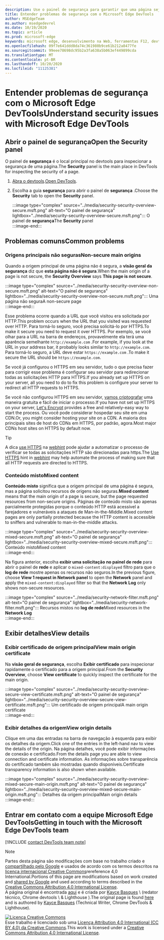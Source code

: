 ```yaml
---
description: Use o painel de segurança para garantir que uma página seja totalmente protegida por HTTPS.
title: Entender problemas de segurança com o Microsoft Edge DevTools
author: MSEdgeTeam
ms.author: msedgedevrel
ms.date: 10/19/2020
ms.topic: article
ms.prod: microsoft-edge
keywords: microsoft edge, desenvolvimento na Web, ferramentas F12, devtools
ms.openlocfilehash: 09f7e641ddd8da74c361980b9ce61b212a8477fe
ms.sourcegitcommit: 99eee78698dc95b2a3fa638a5b063ef449899cda
ms.translationtype: MT
ms.contentlocale: pt-BR
ms.lasthandoff: 10/20/2020
ms.locfileid: "11125381"
---
```

<!-- Copyright Kayce Basques 

   Licensed under the Apache License, Version 2.0 (the "License");
   you may not use this file except in compliance with the License.
   You may obtain a copy of the License at

       https://www.apache.org/licenses/LICENSE-2.0

   Unless required by applicable law or agreed to in writing, software
   distributed under the License is distributed on an "AS IS" BASIS,
   WITHOUT WARRANTIES OR CONDITIONS OF ANY KIND, either express or implied.
   See the License for the specific language governing permissions and
   limitations under the License.  -->  

# <span data-ttu-id="a4ad4-104">Entender problemas de segurança com o Microsoft Edge DevTools</span><span class="sxs-lookup"><span data-stu-id="a4ad4-104">Understand security issues with Microsoft Edge DevTools</span></span>  

  

<!--Use the **Security** Panel in [Microsoft Edge DevTools][MicrosoftEdgeDevTools] to make sure HTTPS is properly implemented on a page.  See **Why HTTPS Matters** to learn why every website should be protected with HTTPS, even sites that do not handle sensitive user data.  -->  

<!--todo: add section when why-https is available -->  

## <span data-ttu-id="a4ad4-105">Abrir o painel de segurança</span><span class="sxs-lookup"><span data-stu-id="a4ad4-105">Open the Security panel</span></span>  

<span data-ttu-id="a4ad4-106">O painel de **segurança** é o local principal no devtools para inspecionar a segurança de uma página.</span><span class="sxs-lookup"><span data-stu-id="a4ad4-106">The **Security** panel is the main place in DevTools for inspecting the security of a page.</span></span>  

1.  <span data-ttu-id="a4ad4-107">[Abra o devtools][DevToolsOpen].</span><span class="sxs-lookup"><span data-stu-id="a4ad4-107">[Open DevTools][DevToolsOpen].</span></span>  
1.  <span data-ttu-id="a4ad4-108">Escolha a guia **segurança** para abrir o painel de **segurança** .</span><span class="sxs-lookup"><span data-stu-id="a4ad4-108">Choose the **Security** tab to open the **Security** panel.</span></span>  
    
    :::image type="complex" source="../media/security-security-overview-secure.msft.png" alt-text="O painel de segurança" lightbox="../media/security-security-overview-secure.msft.png":::
       <span data-ttu-id="a4ad4-110">O painel de **segurança**</span><span class="sxs-lookup"><span data-stu-id="a4ad4-110">The **Security** panel</span></span>  
    :::image-end:::  
    
## <span data-ttu-id="a4ad4-111">Problemas comuns</span><span class="sxs-lookup"><span data-stu-id="a4ad4-111">Common problems</span></span>  

### <span data-ttu-id="a4ad4-112">Origens principais não seguras</span><span class="sxs-lookup"><span data-stu-id="a4ad4-112">Non-secure main origins</span></span>  

<span data-ttu-id="a4ad4-113">Quando a origem principal de uma página não é segura, a **visão geral da segurança** diz que **esta página não é segura**.</span><span class="sxs-lookup"><span data-stu-id="a4ad4-113">When the main origin of a page is not secure, the **Security Overview** says **This page is not secure**.</span></span>  

:::image type="complex" source="../media/security-security-overview-non-secure.msft.png" alt-text="O painel de segurança" lightbox="../media/security-security-overview-non-secure.msft.png":::
   <span data-ttu-id="a4ad4-115">Uma página não segura</span><span class="sxs-lookup"><span data-stu-id="a4ad4-115">A non-secure page</span></span>  
:::image-end:::  

<span data-ttu-id="a4ad4-116">Esse problema ocorre quando a URL que você visitou era solicitada por HTTP.</span><span class="sxs-lookup"><span data-stu-id="a4ad4-116">This problem occurs when the URL that you visited was requested over HTTP.</span></span>  <span data-ttu-id="a4ad4-117">Para torná-lo seguro, você precisa solicitá-lo por HTTPS.</span><span class="sxs-lookup"><span data-stu-id="a4ad4-117">To make it secure you need to request it over HTTPS.</span></span>  <span data-ttu-id="a4ad4-118">Por exemplo, se você olhar para a URL na barra de endereços, provavelmente ela terá uma aparência semelhante `http://example.com` .</span><span class="sxs-lookup"><span data-stu-id="a4ad4-118">For example, if you look at the URL in your address bar, it probably looks similar to `http://example.com`.</span></span>  <span data-ttu-id="a4ad4-119">Para torná-lo seguro, a URL deve estar `https://example.com` .</span><span class="sxs-lookup"><span data-stu-id="a4ad4-119">To make it secure the URL should be `https://example.com`.</span></span>  

<span data-ttu-id="a4ad4-120">Se você já configurou o HTTPS em seu servidor, tudo o que precisa fazer para corrigir esse problema é configurar seu servidor para redirecionar todas as solicitações HTTP para HTTPS.</span><span class="sxs-lookup"><span data-stu-id="a4ad4-120">If you already set up HTTPS on your server, all you need to do to fix this problem is configure your server to redirect all HTTP requests to HTTPS.</span></span>  

<span data-ttu-id="a4ad4-121">Se você não configurou HTTPS em seu servidor, [vamos criptografar][LetsEncrypt] uma maneira gratuita e fácil de iniciar o processo.</span><span class="sxs-lookup"><span data-stu-id="a4ad4-121">If you have not set up HTTPS on your server, [Let's Encrypt][LetsEncrypt] provides a free and relatively-easy way to start the process.</span></span>  <span data-ttu-id="a4ad4-122">Ou você pode considerar hospedar seu site em uma CDN.</span><span class="sxs-lookup"><span data-stu-id="a4ad4-122">Or, you might consider hosting your site on a CDN.</span></span>  <span data-ttu-id="a4ad4-123">A maioria dos principais sites de host do CDNs em HTTPS, por padrão, agora.</span><span class="sxs-lookup"><span data-stu-id="a4ad4-123">Most major CDNs host sites on HTTPS by default now.</span></span>  

> [!TIP]
> <span data-ttu-id="a4ad4-124">A dica [use HTTPS][WebhintUseHttps] na [webhint][Webhint] pode ajudar a automatizar o processo de verificar se todas as solicitações HTTP são direcionadas para https.</span><span class="sxs-lookup"><span data-stu-id="a4ad4-124">The [Use HTTPS][WebhintUseHttps] hint in [webhint][Webhint] may help automate the process of making sure that all HTTP requests are directed to HTTPS.</span></span>  

### <span data-ttu-id="a4ad4-125">Conteúdo misto</span><span class="sxs-lookup"><span data-stu-id="a4ad4-125">Mixed content</span></span>  

<span data-ttu-id="a4ad4-126">**Conteúdo misto** significa que a origem principal de uma página é segura, mas a página solicitou recursos de origens não seguras.</span><span class="sxs-lookup"><span data-stu-id="a4ad4-126">**Mixed content** means that the main origin of a page is secure, but the page requested resources from non-secure origins.</span></span>  <span data-ttu-id="a4ad4-127">Páginas de conteúdo misto são apenas parcialmente protegidas porque o conteúdo HTTP está acessível a farejadores e vulneráveis a ataques de Man-in-the-Middle.</span><span class="sxs-lookup"><span data-stu-id="a4ad4-127">Mixed content pages are only partially protected because the HTTP content is accessible to sniffers and vulnerable to man-in-the-middle attacks.</span></span>  

:::image type="complex" source="../media/security-security-overview-mixed-secure.msft.png" alt-text="O painel de segurança" lightbox="../media/security-security-overview-mixed-secure.msft.png":::
   <span data-ttu-id="a4ad4-129">Conteúdo misto</span><span class="sxs-lookup"><span data-stu-id="a4ad4-129">Mixed content</span></span>  
:::image-end:::  

<span data-ttu-id="a4ad4-130">Na figura anterior, escolha **exibir uma solicitação no painel de rede** para abrir o painel de **rede** e aplicar o `mixed-content:displayed` filtro para que o **log de rede** mostre apenas os recursos não seguros.</span><span class="sxs-lookup"><span data-stu-id="a4ad4-130">In the previous figure, choose **View 1 request in Network panel** to open the **Network** panel and apply the `mixed-content:displayed` filter so that the **Network Log** only shows non-secure resources.</span></span>  

:::image type="complex" source="../media/security-network-filter.msft.png" alt-text="O painel de segurança" lightbox="../media/security-network-filter.msft.png":::
   <span data-ttu-id="a4ad4-132">Recursos mistos no **log de rede**</span><span class="sxs-lookup"><span data-stu-id="a4ad4-132">Mixed resources in the **Network Log**</span></span>  
:::image-end:::  

## <span data-ttu-id="a4ad4-133">Exibir detalhes</span><span class="sxs-lookup"><span data-stu-id="a4ad4-133">View details</span></span>  

### <span data-ttu-id="a4ad4-134">Exibir certificado de origem principal</span><span class="sxs-lookup"><span data-stu-id="a4ad4-134">View main origin certificate</span></span>  

<span data-ttu-id="a4ad4-135">Na **visão geral de segurança**, escolha **Exibir certificado** para inspecionar rapidamente o certificado para a origem principal.</span><span class="sxs-lookup"><span data-stu-id="a4ad4-135">From the **Security Overview**, choose **View certificate** to quickly inspect the certificate for the main origin.</span></span>  

:::image type="complex" source="../media/security-security-overview-secure-view-certificate.msft.png" alt-text="O painel de segurança" lightbox="../media/security-security-overview-secure-view-certificate.msft.png":::
   <span data-ttu-id="a4ad4-137">Um certificado de origem principal</span><span class="sxs-lookup"><span data-stu-id="a4ad4-137">A main origin certificate</span></span>  
:::image-end:::  

### <span data-ttu-id="a4ad4-138">Exibir detalhes da origem</span><span class="sxs-lookup"><span data-stu-id="a4ad4-138">View origin details</span></span>  

<span data-ttu-id="a4ad4-139">Clique em uma das entradas na barra de navegação à esquerda para exibir os detalhes da origem.</span><span class="sxs-lookup"><span data-stu-id="a4ad4-139">Click one of the entries in the left-hand nav to view the details of the origin.</span></span>  <span data-ttu-id="a4ad4-140">Na página detalhes, você pode exibir informações de conexão e certificado.</span><span class="sxs-lookup"><span data-stu-id="a4ad4-140">From the details page you are able to view connection and certificate information.</span></span>  <span data-ttu-id="a4ad4-141">As informações sobre transparência do certificado também são mostradas quando disponíveis.</span><span class="sxs-lookup"><span data-stu-id="a4ad4-141">Certificate transparency information is also shown when available.</span></span>  

:::image type="complex" source="../media/security-security-overview-mixed-secure-main-origin.msft.png" alt-text="O painel de segurança" lightbox="../media/security-security-overview-mixed-secure-main-origin.msft.png":::
   <span data-ttu-id="a4ad4-143">Detalhes da origem principal</span><span class="sxs-lookup"><span data-stu-id="a4ad4-143">Main origin details</span></span>  
:::image-end:::  

## <span data-ttu-id="a4ad4-144">Entrar em contato com a equipe Microsoft Edge DevTools</span><span class="sxs-lookup"><span data-stu-id="a4ad4-144">Getting in touch with the Microsoft Edge DevTools team</span></span>  

[!INCLUDE [contact DevTools team note](../includes/contact-devtools-team-note.md)]  

<!-- links -->  

[MicrosoftEdgeDevTools]: ../../devtools-guide-chromium.md "Ferramentas de desenvolvedor do Microsoft Edge (Chromium) | Documentos da Microsoft"  
[DevToolsOpen]: ../open.md "Abrir o Microsoft Edge DevTools | Documentos da Microsoft"  
[LetsEncrypt]: https://letsencrypt.org "Vamos criptografar certificados SSL/TLS grátis"  

[Webhint]: https://webhint.io "webhint"  
[WebhintUseHttps]: https://webhint.io/docs/user-guide/hints/hint-https-only "Usar HTTPS | documentação do webhint"  

<!--[mixed]: /web/fundamentals/security/prevent-mixed-content/what-is-mixed-content ""  -->

> [!NOTE]
> <span data-ttu-id="a4ad4-150">Partes desta página são modificações com base no trabalho criado e [compartilhado pelo Google][GoogleSitePolicies] e usados de acordo com os termos descritos na [licença internacional Creative Commons][CCA4IL]rereference 4,0 International.</span><span class="sxs-lookup"><span data-stu-id="a4ad4-150">Portions of this page are modifications based on work created and [shared by Google][GoogleSitePolicies] and used according to terms described in the [Creative Commons Attribution 4.0 International License][CCA4IL].</span></span>  
> <span data-ttu-id="a4ad4-151">A página original é encontrada [aqui](https://developers.google.com/web/tools/chrome-devtools/security/index) e é criada por [Kayce Basques][KayceBasques] \ (redator técnico, Chrome devtools \ & Lighthouse \).</span><span class="sxs-lookup"><span data-stu-id="a4ad4-151">The original page is found [here](https://developers.google.com/web/tools/chrome-devtools/security/index) and is authored by [Kayce Basques][KayceBasques] \(Technical Writer, Chrome DevTools \& Lighthouse\).</span></span>  

[![Licença Creative Commons][CCby4Image]][CCA4IL]  
<span data-ttu-id="a4ad4-153">Esse trabalho é licenciado sob uma [Licença Attribution 4.0 International (CC BY 4.0) da Creative Commons][CCA4IL].</span><span class="sxs-lookup"><span data-stu-id="a4ad4-153">This work is licensed under a [Creative Commons Attribution 4.0 International License][CCA4IL].</span></span>  

[CCA4IL]: https://creativecommons.org/licenses/by/4.0  
[CCby4Image]: https://i.creativecommons.org/l/by/4.0/88x31.png  
[GoogleSitePolicies]: https://developers.google.com/terms/site-policies  
[KayceBasques]: https://developers.google.com/web/resources/contributors/kaycebasques  
